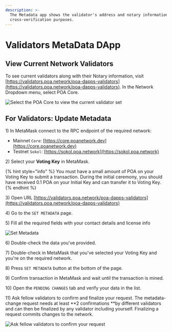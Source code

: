 ```yaml
---
description: >-
  The Metadata app shows the validator's address and notary information for
  cross-verification purposes.
---
```


# Validators MetaData DApp

## View Current Network Validators

To see current validators along with their Notary information, visit [https://validators.poa.network/poa-dapps-validators](https://validators.poa.network/poa-dapps-validators).  In the Network Dropdown menu, select POA Core.

![Select the POA Core to view the current validator set](../../.gitbook/assets/network\_dropdown.png)

## For Validators: Update Metadata

1\) In MetaMask connect to the RPC endpoint of the required network:

* Mainnet `Core`: [https://core.poanetwork.dev](https://core.poanetwork.dev)
* Testnet `Sokol`: [https://sokol.poa.network](https://sokol.poa.network)

2\) Select your **Voting Key** in MetaMask.

{% hint style="info" %}
You must have a small amount of POA on your Voting Key to submit a transaction. During the initial ceremony, you should  have received 0.1 POA on your Initial Key and can transfer it to Voting Key.
{% endhint %}

3\) Open URL [https://validators.poa.network/poa-dapps-validators](https://validators.poa.network/poa-dapps-validators)

4\) Go to the  `SET METADATA` page.

5\) Fill all the required fields with your contact details and license info

![Set Metadata](../../.gitbook/assets/p1.png)

6\) Double-check the data you've provided.

7\) Double-check in MetaMask that you've selected your Voting Key and you're on the required network.

8\) Press `SET METADATA` button at the bottom of the page.

9\) Confirm transaction in MetaMask and wait until the transaction is mined.

10\) Open the `PENDING CHANGES` tab and verify your data in the list.

11\) Ask fellow validators to confirm and finalize your request. The metadata-change request needs at least **2 confirmations **by different validators and can then be finalized by any validator including yourself. Finalizing a request commits changes to the network.

![Ask fellow validators to confirm your request](../../.gitbook/assets/p2.png)

